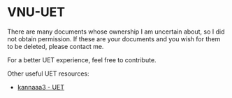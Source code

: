 # VNU-UET

There are many documents whose ownership I am uncertain about, so I did not obtain permission. If these are your documents and you wish for them to be deleted, please contact me.

For a better UET experience, feel free to contribute.

Other useful UET resources:
- [kannaaa3 - UET](https://github.com/kannaaa3/UET)
